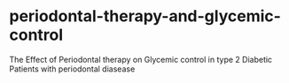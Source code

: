 # periodontal-therapy-and-glycemic-control
The Effect of Periodontal therapy on Glycemic control in type 2 Diabetic Patients with periodontal diasease
